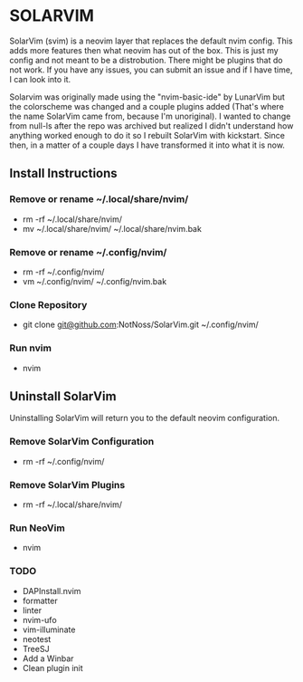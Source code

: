 # SOLARVIM 

SolarVim (svim) is a neovim layer that replaces the default nvim config. This adds more features then what neovim has out of the box. This is just my config and not meant to be a distrobution. There might be plugins that do not work. If you have any issues, you can submit an issue and if I have time, I can look into it.

Solarvim was originally made using the "nvim-basic-ide" by LunarVim but the colorscheme was changed and a couple plugins added (That's where the name SolarVim came from, because I'm unoriginal). I wanted to change from null-ls after the repo was archived but realized I didn't understand how anything worked enough to do it so I rebuilt SolarVim with kickstart. Since then, in a matter of a couple days I have transformed it into what it is now.

## Install Instructions

### Remove or rename ~/.local/share/nvim/
- rm -rf ~/.local/share/nvim/
- mv ~/.local/share/nvim/ ~/.local/share/nvim.bak

### Remove or rename ~/.config/nvim/
- rm -rf ~/.config/nvim/
- vm ~/.config/nvim/ ~/.config/nvim.bak

### Clone Repository
- git clone git@github.com:NotNoss/SolarVim.git ~/.config/nvim/

### Run nvim
- nvim

## Uninstall SolarVim
Uninstalling SolarVim will return you to the default neovim configuration.

### Remove SolarVim Configuration
- rm -rf ~/.config/nvim/

### Remove SolarVim Plugins
- rm -rf ~/.local/share/nvim/

### Run NeoVim
- nvim

### TODO
- DAPInstall.nvim
- formatter
- linter
- nvim-ufo
- vim-illuminate
- neotest
- TreeSJ
- Add a Winbar
- Clean plugin init
